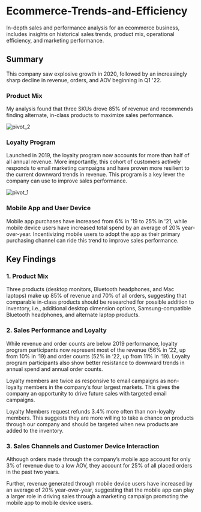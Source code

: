 # Ecommerce-Trends-and-Efficiency
In-depth sales and performance analysis for an ecommerce business, includes insights on historical sales trends, product mix, operational efficiency, and marketing performance.
## Summary
This company saw explosive growth in 2020, followed by an increasingly sharp decline in revenue, orders, and AOV beginning in Q1 '22.
### **Product Mix** 
My analysis found that three SKUs drove 85% of revenue and recommends finding alternate, in-class products to maximize sales performance.

![pivot_2](https://github.com/Pat-T1/Ecommerce-Trends-and-Efficiency/assets/126030503/24d515db-23fc-4220-8ccd-fc0506ebcc93)

### **Loyalty Program** 
Launched in 2019, the loyalty program now accounts for more than half of all annual revenue. More importantly, this cohort of customers actively responds to email marketing campaigns and have proven more resilient to the current downward trends in revenue. This program is a key lever the company can use to improve sales performance.

![pivot_1](https://github.com/Pat-T1/Ecommerce-Trends-and-Efficiency/assets/126030503/e57241f4-1dbd-445e-8322-e5338bd92af0)

### **Mobile App and User Device** 
Mobile app purchases have increased from 6% in '19 to 25% in '21, while mobile device users have increased total spend by an average of 20% year-over-year. Incentivizing mobile users to adopt the app as their primary purchasing channel can ride this trend to improve sales performance.

## Key Findings
### **1.	Product Mix**
Three products (desktop monitors, Bluetooth headphones, and Mac laptops) make up 85% of revenue and 70% of all orders, suggesting that comparable in-class products should be researched for possible addition to inventory, i.e., additional desktop dimension options, Samsung-compatible Bluetooth headphones, and alternate laptop products.

### **2.	Sales Performance and Loyalty**
While revenue and order counts are below 2019 performance, loyalty program participants now represent most of the revenue (56% in ‘22, up from 10% in ‘19) and order counts (52% in ‘22, up from 11% in ‘19). Loyalty program participants also show better resistance to downward trends in annual spend and annual order counts.

Loyalty members are twice as responsive to email campaigns as non-loyalty members in the company’s four largest markets. This gives the company an opportunity to drive future sales with targeted email campaigns.

Loyalty Members request refunds 3.4% more often than non-loyalty members. This suggests they are more willing to take a chance on products through our company and should be targeted when new products are added to the inventory.

### **3.	Sales Channels and Customer Device Interaction**
Although orders made through the company’s mobile app account for only 3% of revenue due to a low AOV, they account for 25% of all placed orders in the past two years.

Further, revenue generated through mobile device users have increased by an average of 20% year-over-year, suggesting that the mobile app can play a larger role in driving sales through a marketing campaign promoting the mobile app to mobile device users.
